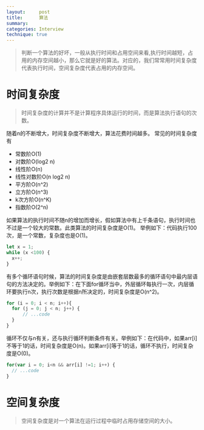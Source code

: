 ```yaml
---
layout:     post
title:      算法
summary:
categories: Interview
technique: true
---
```


> 判断一个算法的好坏，一般从执行时间和占用空间来看,执行时间越短，占用的内存空间越小，那么它就是好的算法。对应的，我们常常用时间复杂度代表执行时间，空间复杂度代表占用的内存空间。

# 时间复杂度
> 时间复杂度的计算并不是计算程序具体运行的时间，而是算法执行语句的次数。

随着n的不断增大，时间复杂度不断增大，算法花费时间越多。 常见的时间复杂度有

- 常数阶O(1)
- 对数阶O(log2 n)
- 线性阶O(n)
- 线性对数阶O(n log2 n)
- 平方阶O(n^2)
- 立方阶O(n^3)
- k次方阶O(n^K)
- 指数阶O(2^n)

如果算法的执行时间不随n的增加而增长，假如算法中有上千条语句，执行时间也不过是一个较大的常数。此类算法的时间复杂度是O(1)。 举例如下：代码执行100次，是一个常数，复杂度也是O(1)。

```javascript
let x = 1;
while (x <100) {
  x++;
}
``` 
有多个循环语句时候，算法的时间复杂度是由嵌套层数最多的循环语句中最内层语句的方法决定的。举例如下：在下面for循环当中，外层循环每执行一次，内层循环要执行n次，执行次数是根据n所决定的，时间复杂度是O(n^2)。

```javascript
for (i = 0; i < n; i++){
  for (j = 0; j < n; j++) {
      // ...code
  }
}
```

循环不仅与n有关，还与执行循环判断条件有关。举例如下：在代码中，如果arr[i]不等于1的话，时间复杂度是O(n)。如果arr[i]等于1的话，循环不执行，时间复杂度是O(0)。

```javascript
for(var i = 0; i<n && arr[i] !=1; i++) {
  // ...code
}
```
  
# 空间复杂度
> 空间复杂度是对一个算法在运行过程中临时占用存储空间的大小。
